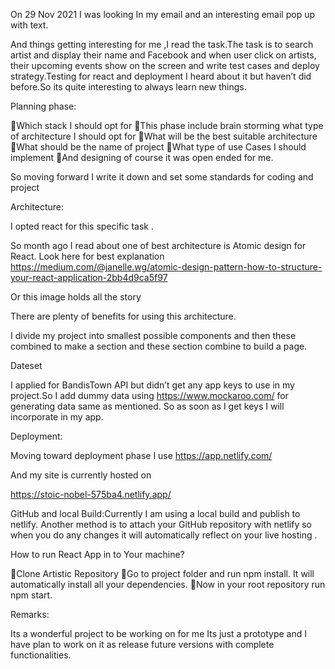 On 29  Nov 2021 I was looking In my email and an interesting email pop up with text.

And things getting interesting for me ,I read  the task.The task is to search artist and display their name and Facebook and when user click on artists, their upcoming events show on the screen and write test cases and deploy strategy.Testing for react and deployment I heard about it but haven’t did before.So its quite interesting to always learn new things.




Planning phase:

Which stack I should opt for
This phase include brain storming what type of architecture I should opt for
What will be the best suitable architecture 
What should be the name of project
What type of use Cases I should implement 
And designing of course it was open ended for me.

So moving forward I write it down and set some standards for coding and project


Architecture:

I opted react for this specific task .

So month ago I read about one of best architecture is Atomic design for React.
Look here for best explanation https://medium.com/@janelle.wg/atomic-design-pattern-how-to-structure-your-react-application-2bb4d9ca5f97

Or this image holds all the story



There are plenty of benefits for using this architecture.






I divide my project into smallest possible components and then these combined to make a section and these section combine to build a page. 


Dateset

I applied for BandisTown API but didn’t get any app keys to use in my project.So I add dummy data using  https://www.mockaroo.com/ 
for generating data same as mentioned.
So as soon as I get keys I will incorporate in my app.

Deployment: 

Moving toward deployment phase I use  https://app.netlify.com/

And my site is currently hosted on

https://stoic-nobel-575ba4.netlify.app/


GitHub and local Build:Currently I am using a local build and publish to netlify.
Another method is to  attach your GitHub repository with netlify so when you do any changes it will automatically reflect on your live hosting .

How to run React App in to Your machine?


Clone Artistic Repository
Go to project folder and run npm install. It will automatically install all your dependencies.
Now in your root repository run npm start.






Remarks:

Its a wonderful project to be working on for me
Its just a prototype and I have plan to work on it as release future versions with complete functionalities.

